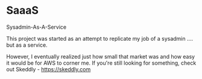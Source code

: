 # SaaaS
Sysadmin-As-A-Service

This project was started as an attempt to replicate my job of a sysadmin .... but as a service.

However, I eventually realized just how small that market was and how easy it would be for AWS to corner me. If you're still looking for something, check out Skeddly - https://skeddly.com
